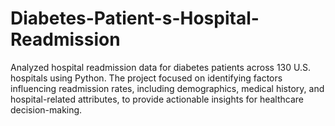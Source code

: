 # Diabetes-Patient-s-Hospital-Readmission
Analyzed hospital readmission data for diabetes patients across 130 U.S. hospitals using Python. The project focused on identifying factors influencing readmission rates, including demographics, medical history, and hospital-related attributes, to provide actionable insights for healthcare decision-making.
